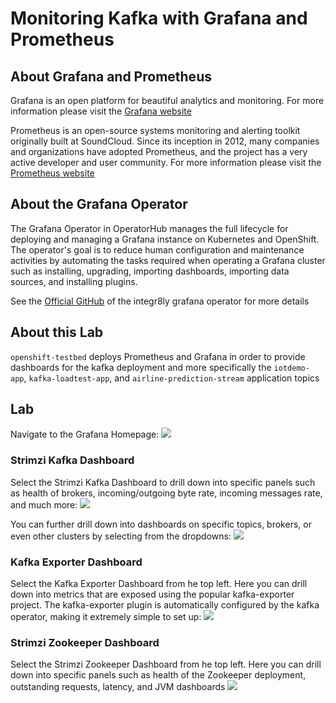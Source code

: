 # Monitoring Kafka with Grafana and Prometheus

## About Grafana and Prometheus

Grafana is an open platform for beautiful analytics and monitoring. For more information please visit the [Grafana website](https://grafana.com/)

Prometheus is an open-source systems monitoring and alerting toolkit originally built at SoundCloud. Since its inception in 2012, many companies and organizations have adopted Prometheus, and the project has a very active developer and user community. For more information please visit the [Prometheus website](https://prometheus.io/)

## About the Grafana Operator

The Grafana Operator in OperatorHub manages the full lifecycle for deploying and managing a Grafana instance on Kubernetes and OpenShift. The operator's goal is to reduce human configuration and maintenance activities by automating the tasks required when operating a Grafana cluster such as installing, upgrading, importing dashboards, importing data sources, and installing plugins.

See the [Official GitHub](https://github.com/integr8ly/grafana-operator) of the integr8ly grafana operator for more details

## About this Lab

`openshift-testbed` deploys Prometheus and Grafana in order to provide dashboards for the kafka deployment and more specifically the `iotdemo-app`, `kafka-loadtest-app`, and `airline-prediction-stream` application topics

## Lab

Navigate to the Grafana Homepage:
![](https://github.com/rcdelacruz/openshift-testbed/blob/master/resources/labs/kafka-monitoring1.png)

### Strimzi Kafka Dashboard

Select the Strimzi Kafka Dashboard to drill down into specific panels such as health of brokers, incoming/outgoing byte rate, incoming messages rate, and much more:
![](https://github.com/rcdelacruz/openshift-testbed/blob/master/resources/labs/kafka-monitoring2.png)

You can further drill down into dashboards on specific topics, brokers, or even other clusters by selecting from the dropdowns:
![](https://github.com/rcdelacruz/openshift-testbed/blob/master/resources/labs/kafka-monitoring3.png)

### Kafka Exporter Dashboard

Select the Kafka Exporter Dashboard from he top left. Here you can drill down into metrics that are exposed using the popular kafka-exporter project. The kafka-exporter plugin is automatically configured by the kafka operator, making it extremely simple to set up:
![](https://github.com/rcdelacruz/openshift-testbed/blob/master/resources/labs/kafka-monitoring4.png)

### Strimzi Zookeeper Dashboard

Select the Strimzi Zookeeper Dashboard from he top left. Here you can drill down into specific panels such as health of the Zookeeper deployment, outstanding requests, latency, and JVM dashboards
![](https://github.com/rcdelacruz/openshift-testbed/blob/master/resources/labs/kafka-monitoring5.png)
